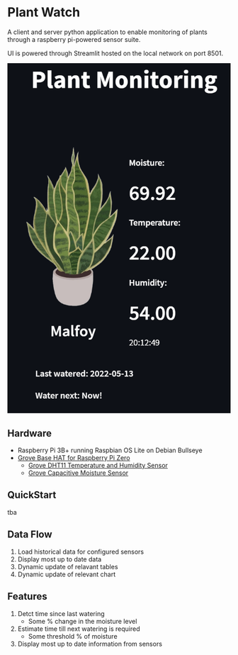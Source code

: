 # Plant Watch
A client and server python application to enable monitoring of plants through a raspberry pi-powered sensor suite.

UI is powered through Streamlit hosted on the local network on port 8501.

![UI Hero](/images/ui_hero.png)

## Hardware
* Raspberry Pi 3B+ running Raspbian OS Lite on Debian Bullseye
* [Grove Base HAT for Raspberry Pi Zero](https://thepihut.com/products/grove-base-hat-for-raspberry-pi-zero)
    * [Grove DHT11 Temperature and Humidity Sensor](https://wiki.seeedstudio.com/Grove-TemperatureAndHumidity_Sensor/)
    * [Grove Capacitive Moisture Sensor](https://wiki.seeedstudio.com/Grove-Capacitive_Moisture_Sensor-Corrosion-Resistant/)

## QuickStart
tba

## Data Flow
1. Load historical data for configured sensors
2. Display most up to date data
3. Dynamic update of relavant tables
4. Dynamic update of relevant chart
## Features
1. Detct time since last watering
    * Some % change in the moisture level
2. Estimate time till next watering is required
    * Some threshold % of moisture
3. Display most up to date information from sensors